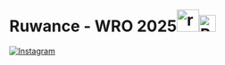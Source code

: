 # Ruwance - WRO 2025<img width="40" alt="robotek" src="https://github.com/user-attachments/assets/bffadef9-b0aa-4810-93ff-13db445ac044" /><img src="https://upload.wikimedia.org/wikipedia/commons/thumb/d/df/Flag_of_Peru_%28state%29.svg/1200px-Flag_of_Peru_%28state%29.svg.png" alt="Peru Flag" width="30"/>


[![Instagram](https://img.shields.io/badge/Instagram-%23E9805F.svg?style=for-the-badge&logo=Instagram&logoColor=black)](https://www.instagram.com/robotekperu/)
